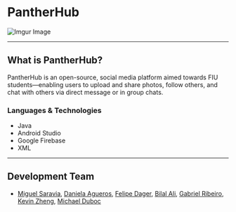# PantherHub

![Imgur Image](https://imgur.com/a/Z2Pz2OO)

---

## What is PantherHub?

PantherHub is an open-source, social media platform aimed towards FIU students—enabling users to upload and share photos, follow others, and chat with others via direct message or in group chats.

### Languages & Technologies

- Java
- Android Studio
- Google Firebase
- XML

---

## Development Team

- [Miguel Saravia](https://www.linkedin.com/in/miguel-saravia-leon/), [Daniela Agueros](https://www.linkedin.com/in/daniela-agueros/), [Felipe Dager](https://www.linkedin.com/in/felipe-dager-0b208417a/), [Bilal Ali](https://www.linkedin.com/in/bilal98ali/), [Gabriel Ribeiro](https://www.linkedin.com/in/gabrielgar96/), [Kevin Zheng](https://github.com/kzhen006), [Michael Duboc](https://www.linkedin.com/in/michael-duboc-82b15719b/)
